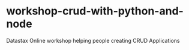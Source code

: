 # workshop-crud-with-python-and-node
Datastax Online workshop helping people creating CRUD Applications
